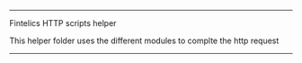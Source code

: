 ***
Fintelics HTTP scripts helper

This helper folder uses the different modules to complte the http request
***
